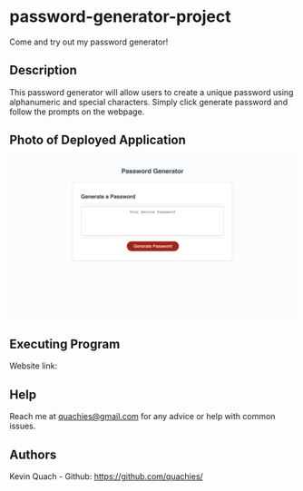 # password-generator-project
Come and try out my password generator!

## Description
This password generator will allow users to create a unique password using alphanumeric and special characters. Simply click generate password and follow the prompts on the webpage.

## Photo of Deployed Application
![my image](./Images/Screenshot%202023-10-22%20at%2011.16.32%20PM.png)

## Executing Program
Website link: 

## Help
Reach me at quachies@gmail.com for any advice or help with common issues.

## Authors
Kevin Quach - Github: https://github.com/quachies/